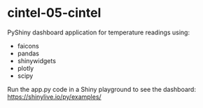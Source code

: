# cintel-05-cintel

PyShiny dashboard application for temperature readings using:
- faicons
- pandas
- shinywidgets
- plotly
- scipy

Run the app.py code in a Shiny playground to see the dashboard: https://shinylive.io/py/examples/
